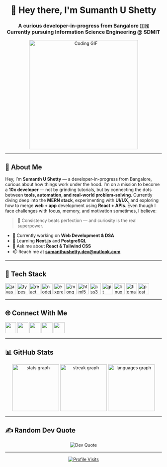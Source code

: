 <h1 align="center">👋 Hey there, I'm Sumanth U Shetty</h1>

<h3 align="center">
A curious developer-in-progress from Bangalore 🇮🇳 <br>
Currently pursuing Information Science Engineering @ SDMIT
</h3>

<p align="center">
  <img src="https://c.tenor.com/iRkL6OMGhU4AAAAC/tenor.gif" alt="Coding GIF" width="350"/>
</p>

---

<h2 align="left">💫 About Me</h2>

<p align="left">
Hey, I’m <b>Sumanth U Shetty</b> — a developer-in-progress from Bangalore, curious about how things work under the hood.  
I’m on a mission to become a <b>10x developer</b> — not by grinding tutorials, but by connecting the dots between <b>tools, automation, and real-world problem-solving</b>.  
Currently diving deep into the <b>MERN stack</b>, experimenting with <b>UI/UX</b>, and exploring how to merge <b>web + app</b> development using <b>React + APIs</b>.  
Even though I face challenges with focus, memory, and motivation sometimes, I believe:
</p>

> 🧩 Consistency beats perfection — and curiosity is the real superpower.

- 🔭 Currently working on **Web Development & DSA**  
- 🌱 Learning **Next.js** and **PostgreSQL**  
- 💬 Ask me about **React & Tailwind CSS**  
- 📫 Reach me at **sumanthushetty.dev@outlook.com**

---

<h2 align="left">🧰 Tech Stack</h2>

<p align="left">
  <img src="https://cdn.jsdelivr.net/gh/devicons/devicon/icons/javascript/javascript-original.svg" height="35" alt="javascript" />
  <img src="https://cdn.jsdelivr.net/gh/devicons/devicon/icons/typescript/typescript-original.svg" height="35" alt="typescript" />
  <img src="https://cdn.jsdelivr.net/gh/devicons/devicon/icons/react/react-original.svg" height="35" alt="react" />
  <img src="https://cdn.jsdelivr.net/gh/devicons/devicon/icons/nodejs/nodejs-original.svg" height="35" alt="nodejs" />
  <img src="https://cdn.jsdelivr.net/gh/devicons/devicon/icons/express/express-original.svg" height="35" alt="express" />
  <img src="https://cdn.jsdelivr.net/gh/devicons/devicon/icons/mongodb/mongodb-original.svg" height="35" alt="mongodb" />
  <img src="https://cdn.jsdelivr.net/gh/devicons/devicon/icons/html5/html5-original.svg" height="35" alt="html5" />
  <img src="https://cdn.jsdelivr.net/gh/devicons/devicon/icons/css3/css3-original.svg" height="35" alt="css3" />
  <img src="https://cdn.jsdelivr.net/gh/devicons/devicon/icons/git/git-original.svg" height="35" alt="git" />
  <img src="https://cdn.jsdelivr.net/gh/devicons/devicon/icons/linux/linux-original.svg" height="35" alt="linux" />
  <img src="https://cdn.jsdelivr.net/gh/devicons/devicon/icons/figma/figma-original.svg" height="35" alt="figma" />
  <img src="https://cdn.jsdelivr.net/gh/devicons/devicon/icons/postman/postman-original.svg" height="35" alt="postman" />
</p>

---

<h2 align="left">🌐 Connect With Me</h2>

<p align="left">
  <a href="https://twitter.com/sumshetty_dev" target="_blank"><img src="https://img.shields.io/static/v1?message=Twitter&logo=twitter&label=&color=1DA1F2&logoColor=white&style=for-the-badge" height="35"/></a>
  <a href="https://linkedin.com/in/sumanth-shetty-dev/" target="_blank"><img src="https://img.shields.io/static/v1?message=LinkedIn&logo=linkedin&label=&color=0077B5&logoColor=white&style=for-the-badge" height="35"/></a>
  <a href="https://leetcode.com/u/sumanthshetty7/" target="_blank"><img src="https://img.shields.io/static/v1?message=LeetCode&logo=leetcode&label=&color=FFA116&logoColor=white&style=for-the-badge" height="35"/></a>
  <a href="https://www.geeksforgeeks.org/user/sumanthshrya3/" target="_blank"><img src="https://img.shields.io/static/v1?message=GeeksforGeeks&logo=geeksforgeeks&label=&color=0F9D58&logoColor=white&style=for-the-badge" height="35"/></a>
  <a href="mailto:sumanthushetty.dev@outlook.com"><img src="https://img.shields.io/static/v1?message=Outlook&logo=microsoft-outlook&label=&color=0078D4&logoColor=white&style=for-the-badge" height="35"/></a>
</p>

---

<h2 align="left">📊 GitHub Stats</h2>

<div align="center">
  <img src="https://github-readme-stats.vercel.app/api?username=HelloSumanthShetty&theme=dark&hide_border=false&include_all_commits=true&count_private=true" height="150" alt="stats graph" />
  <img src="https://nirzak-streak-stats.vercel.app/?user=HelloSumanthShetty&theme=dark&hide_border=false" height="150" alt="streak graph" />
  <img src="https://github-readme-stats.vercel.app/api/top-langs/?username=HelloSumanthShetty&theme=dark&hide_border=false&layout=compact" height="150" alt="languages graph" />
</div>

---

<h2 align="left">✍️ Random Dev Quote</h2>

<p align="center">
  <img src="https://quotes-github-readme.vercel.app/api?type=horizontal&theme=dark" alt="Dev Quote"/>
</p>

---

<p align="center">
  <a href="https://visitcount.itsvg.in/api?id=HelloSumanthShetty&icon=9&color=2" target="_blank">
    <img src="https://visitcount.itsvg.in/api?id=HelloSumanthShetty&icon=9&color=2" alt="Profile Visits"/>
  </a>
</p>

